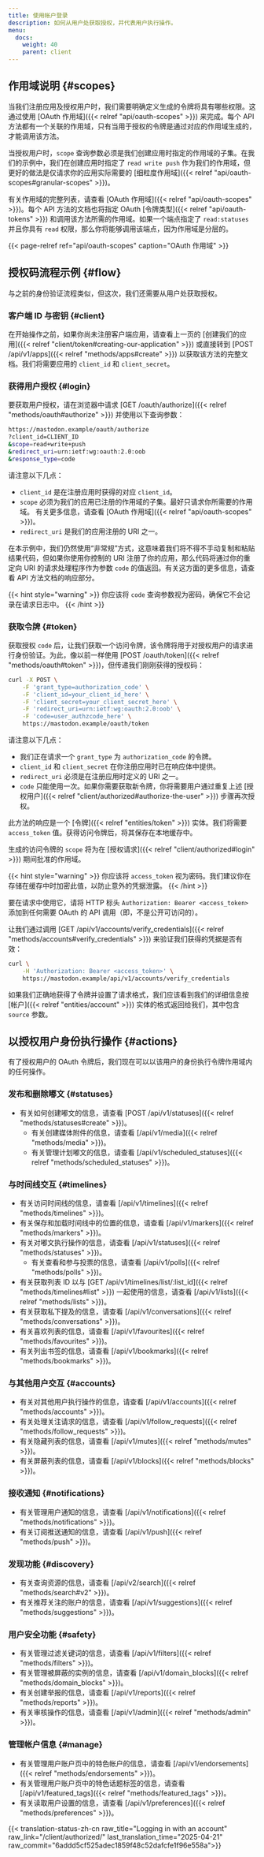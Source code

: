 ```yaml
---
title: 使用帐户登录
description: 如何从用户处获取授权，并代表用户执行操作。
menu:
  docs:
    weight: 40
    parent: client
---
```


## 作用域说明 {#scopes}

当我们注册应用及授权用户时，我们需要明确定义生成的令牌将具有哪些权限。这通过使用 [OAuth 作用域]({{< relref "api/oauth-scopes" >}}) 来完成。每个 API 方法都有一个关联的作用域，只有当用于授权的令牌是通过对应的作用域生成的，才能调用该方法。

当授权用户时，`scope` 查询参数必须是我们创建应用时指定的作用域的子集。在我们的示例中，我们在创建应用时指定了 `read write push` 作为我们的作用域，但更好的做法是仅请求你的应用实际需要的 [细粒度作用域]({{< relref "api/oauth-scopes#granular-scopes" >}})。

有关作用域的完整列表，请查看 [OAuth 作用域]({{< relref "api/oauth-scopes" >}})。每个 API 方法的文档也将指定 OAuth [令牌类型]({{< relref "api/oauth-tokens" >}}) 和调用该方法所需的作用域。如果一个端点指定了 `read:statuses` 并且你具有 `read` 权限，那么你将能够调用该端点，因为作用域是分层的。

{{< page-relref ref="api/oauth-scopes" caption="OAuth 作用域" >}}

## **授权码流程示例** {#flow}

与之前的身份验证流程类似，但这次，我们还需要从用户处获取授权。

### 客户端 ID 与密钥 {#client}

在开始操作之前，如果你尚未注册客户端应用，请查看上一页的 [创建我们的应用]({{< relref "client/token#creating-our-application" >}}) 或直接转到 [POST /api/v1/apps]({{< relref "methods/apps#create" >}}) 以获取该方法的完整文档。我们将需要应用的 `client_id` 和 `client_secret`。

### 获得用户授权 {#login}

要获取用户授权，请在浏览器中请求 [GET /oauth/authorize]({{< relref "methods/oauth#authorize" >}}) 并使用以下查询参数：

```bash
https://mastodon.example/oauth/authorize
?client_id=CLIENT_ID
&scope=read+write+push
&redirect_uri=urn:ietf:wg:oauth:2.0:oob
&response_type=code
```

请注意以下几点：

* `client_id` 是在注册应用时获得的对应 `client_id`。
* `scope` 必须为我们的应用已注册的作用域的子集。最好只请求你所需要的作用域。 有关更多信息，请查看 [OAuth 作用域]({{< relref "api/oauth-scopes" >}})。
* `redirect_uri` 是我们的应用注册的 URI 之一。

在本示例中，我们仍然使用“非常规”方式，这意味着我们将不得不手动复制和粘贴结果代码，但如果你使用你控制的 URI 注册了你的应用，那么代码将通过你的重定向 URI 的请求处理程序作为参数 `code` 的值返回。有关这方面的更多信息，请查看 API 方法文档的响应部分。

{{< hint style="warning" >}}
你应该将 `code` 查询参数视为密码，确保它不会记录在请求日志中。
{{< /hint >}}

### 获取令牌 {#token}

获取授权 `code` 后，让我们获取一个访问令牌，该令牌将用于对授权用户的请求进行身份验证。为此，像以前一样使用 [POST /oauth/token]({{< relref "methods/oauth#token" >}})，但传递我们刚刚获得的授权码：

```bash
curl -X POST \
	-F 'grant_type=authorization_code' \
	-F 'client_id=your_client_id_here' \
	-F 'client_secret=your_client_secret_here' \
	-F 'redirect_uri=urn:ietf:wg:oauth:2.0:oob' \
	-F 'code=user_authzcode_here' \
	https://mastodon.example/oauth/token
```

请注意以下几点：

- 我们正在请求一个 `grant_type` 为 `authorization_code` 的令牌。
- `client_id` 和 `client_secret` 在你注册应用时已在响应体中提供。
- `redirect_uri` 必须是在注册应用时定义的 URI 之一。
- `code` 只能使用一次。如果你需要获取新令牌，你将需要用户通过重复上述 [授权用户]({{< relref "client/authorized#authorize-the-user" >}}) 步骤再次授权。

此方法的响应是一个 [令牌]({{< relref "entities/token" >}}) 实体。我们将需要 `access_token` 值。获得访问令牌后，将其保存在本地缓存中。

生成的访问令牌的 `scope` 将为在 [授权请求]({{< relref "client/authorized#login" >}}) 期间批准的作用域。

{{< hint style="warning" >}}
你应该将 `access_token` 视为密码。我们建议你在存储在缓存中时加密此值，以防止意外的凭据泄露。
{{< /hint >}}

要在请求中使用它，请将 HTTP 标头 `Authorization: Bearer <access_token>` 添加到任何需要 OAuth 的 API 调用（即，不是公开可访问的）。

让我们通过调用 [GET /api/v1/accounts/verify_credentials]({{< relref "methods/accounts#verify_credentials" >}}) 来验证我们获得的凭据是否有效：

```bash
curl \
	-H 'Authorization: Bearer <access_token>' \
	https://mastodon.example/api/v1/accounts/verify_credentials
```

如果我们正确地获得了令牌并设置了请求格式，我们应该看到我们的详细信息按 [帐户]({{< relref "entities/account" >}}) 实体的格式返回给我们，其中包含 `source` 参数。

## 以授权用户身份执行操作 {#actions}

有了授权用户的 OAuth 令牌后，我们现在可以以该用户的身份执行令牌作用域内的任何操作。

### 发布和删除嘟文 {#statuses}

- 有关如何创建嘟文的信息，请查看 [POST /api/v1/statuses]({{< relref "methods/statuses#create" >}})。
  - 有关创建媒体附件的信息，请查看 [/api/v1/media]({{< relref "methods/media" >}})。
  - 有关管理计划嘟文的信息，请查看 [/api/v1/scheduled_statuses]({{< relref "methods/scheduled_statuses" >}})。

### 与时间线交互 {#timelines}

- 有关访问时间线的信息，请查看 [/api/v1/timelines]({{< relref "methods/timelines" >}})。
- 有关保存和加载时间线中的位置的信息，请查看 [/api/v1/markers]({{< relref "methods/markers" >}})。
- 有关对嘟文执行操作的信息，请查看 [/api/v1/statuses]({{< relref "methods/statuses" >}})。
  - 有关查看和参与投票的信息，请查看 [/api/v1/polls]({{< relref "methods/polls" >}})。
- 有关获取列表 ID 以与 [GET /api/v1/timelines/list/:list_id]({{< relref "methods/timelines#list" >}}) 一起使用的信息，请查看 [/api/v1/lists]({{< relref "methods/lists" >}})。
- 有关获取私下提及的信息，请查看 [/api/v1/conversations]({{< relref "methods/conversations" >}})。
- 有关喜欢列表的信息，请查看 [/api/v1/favourites]({{< relref "methods/favourites" >}})。
- 有关列出书签的信息，请查看 [/api/v1/bookmarks]({{< relref "methods/bookmarks" >}})。

### 与其他用户交互 {#accounts}

- 有关对其他用户执行操作的信息，请查看 [/api/v1/accounts]({{< relref "methods/accounts" >}})。
- 有关处理关注请求的信息，请查看 [/api/v1/follow_requests]({{< relref "methods/follow_requests" >}})。
- 有关隐藏列表的信息，请查看 [/api/v1/mutes]({{< relref "methods/mutes" >}})。
- 有关屏蔽列表的信息，请查看 [/api/v1/blocks]({{< relref "methods/blocks" >}})。

### 接收通知 {#notifications}

- 有关管理用户通知的信息，请查看 [/api/v1/notifications]({{< relref "methods/notifications" >}})。
- 有关订阅推送通知的信息，请查看 [/api/v1/push]({{< relref "methods/push" >}})。

### 发现功能 {#discovery}

- 有关查询资源的信息，请查看 [/api/v2/search]({{< relref "methods/search#v2" >}})。
- 有关推荐关注的账户的信息，请查看 [/api/v1/suggestions]({{< relref "methods/suggestions" >}})。

### 用户安全功能 {#safety}

- 有关管理过滤关键词的信息，请查看 [/api/v1/filters]({{< relref "methods/filters" >}})。
- 有关管理被屏蔽的实例的信息，请查看 [/api/v1/domain_blocks]({{< relref "methods/domain_blocks" >}})。
- 有关创建举报的信息，请查看 [/api/v1/reports]({{< relref "methods/reports" >}})。
- 有关审核操作的信息，请查看 [/api/v1/admin]({{< relref "methods/admin" >}})。

### 管理帐户信息 {#manage}

- 有关管理用户账户页中的特色帐户的信息，请查看 [/api/v1/endorsements]({{< relref "methods/endorsements" >}})。
- 有关管理用户账户页中的特色话题标签的信息，请查看 [/api/v1/featured_tags]({{< relref "methods/featured_tags" >}})。
- 有关读取用户设置的信息，请查看 [/api/v1/preferences]({{< relref "methods/preferences" >}})。

{{< translation-status-zh-cn raw_title="Logging in with an account" raw_link="/client/authorized/" last_translation_time="2025-04-21" raw_commit="6addd5cf525adec1859f48c52dafcfe1f96e558a">}}
